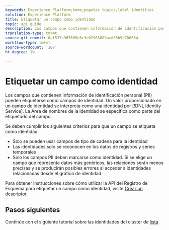 ```yaml
---
keywords: Experience Platform;home;popular topics;label identities
solution: Experience Platform
title: Etiquetar un campo como identidad
topic: api guide
description: Los campos que contienen información de identificación personal (PII) pueden etiquetarse como campos de identidad. El servicio de identidad interpreta un valor proporcionado en un campo de identidad como una identidad. La Área de nombres de la identidad se especifica como parte del etiquetado del campo.
translation-type: tm+mt
source-git-commit: 0af537e965605e6c3e02963889acd85b9d780654
workflow-type: tm+mt
source-wordcount: '187'
ht-degree: 1%

---
```



# Etiquetar un campo como identidad

Los campos que contienen información de identificación personal (PII) pueden etiquetarse como campos de identidad. Un valor proporcionado en un campo de identidad se interpreta como una identidad por [!DNL Identity Service]. La Área de nombres de la identidad se especifica como parte del etiquetado del campo.

Se deben cumplir los siguientes criterios para que un campo se etiquete como identidad:

- Solo se pueden usar campos de tipo de cadena para la identidad
- Las identidades solo se reconocen en los datos de registros y series temporales
- Solo los campos PII deben marcarse como identidad. Si se elige un campo que representa datos más genéricos, las relaciones serán menos precisas y se producirán posibles errores al acceder a identidades relacionadas desde el gráfico de identidad

Para obtener instrucciones sobre cómo utilizar la API del Registro de Esquema para etiquetar un campo como identidad, visite [Crear un descriptor](../../xdm/api/descriptors.md).

## Pasos siguientes

Continúe con el siguiente tutorial sobre las identidades del clúster de [lista](./list-cluster-identites.md)